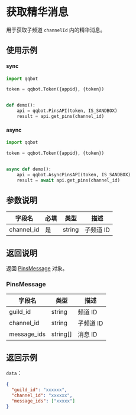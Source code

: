 # 获取精华消息

用于获取子频道 `channelId` 内的精华消息。

## 使用示例

#### sync

```python
import qqbot

token = qqbot.Token({appid}, {token})


def demo():
    api = qqbot.PinsAPI(token, IS_SANDBOX)
    result = api.get_pins(channel_id)
```

#### async

```python
import qqbot

token = qqbot.Token({appid}, {token})


async def demo():
    api = qqbot.AsyncPinsAPI(token, IS_SANDBOX)
    result = await api.get_pins(channel_id)
```

## 参数说明

| 字段名    | 必填 | 类型   | 描述                             |
| --------- | ---- | ------ | -------------------------------- |
| channel_id | 是   | string | 子频道 ID |

## 返回说明

返回 [PinsMessage](#pinsmessage) 对象。

### PinsMessage

| 字段名      | 类型     | 描述                               |
| ----------- | -------- | ---------------------------------- |
| guild_id    | string   | 频道 ID      |
| channel_id  | string   | 子频道 ID  |
| message_ids | string[] | 消息 ID |

## 返回示例

`data`：

```json
{
  "guild_id": "xxxxxx",
  "channel_id": "xxxxxx",
  "message_ids": ["xxxxx"]
}
```
